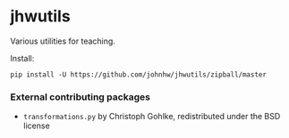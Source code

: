 # jhwutils
Various utilities for teaching.

Install:

    pip install -U https://github.com/johnhw/jhwutils/zipball/master

### External contributing packages
* `transformations.py` by Christoph Gohlke, redistributed under the BSD license